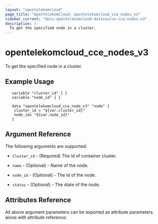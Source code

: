 ```yaml
---
layout: "opentelekomcloud"
page_title: "OpenTelekomCloud: opentelekomcloud_cce_nodes_v3"
sidebar_current: "docs-opentelekomcloud-datasource-cce-nodes-v3"
description: |-
  To get the specified node in a cluster.
---
```



# opentelekomcloud_cce_nodes_v3

To get the specified node in a cluster.

## Example Usage

 ```hcl
    variable "cluster_id" { }
    variable "node_id" { }
  
    data "opentelekomcloud_cce_node_v3" "node" {
     cluster_id = "${var.cluster_id}"
     node_id= "${var.node_id}"
    }
 ```
## Argument Reference

The following arguments are supported:
 
* `Cluster_id` - (Required) The id of container cluster.

* `name` - (Optional) - Name of the node.

* `node_id` - (Optional) - The id of the node.

* `status` - (Optional) - The state of the node.


## Attributes Reference

All above argument parameters can be exported as attribute parameters along with attribute reference:

* `flavor_id` - The flavor id to be used. 

* `availability_zone` - Available partitions where the node is located. 

* `key_pair` - Key pair name when logging in to select the key pair mode.

* `billing_mode` - Node's billing mode: The value is 0 (on demand).

* `charge_mode` - Bandwidth billing type.

* `bandwidth_size` - Bandwidth (Mbit/s), in the range of [1, 2000].

* `extendparam` - 	Extended parameters. 

* `eip_ids` - List of existing elastic IP IDs.
 
* `server_id` - The node's virtual machine ID in ECS.

* `public_ip` - Elastic IP parameters of the node.

* `private_ip` - Private IP of the node

* `ip_type` - Elastic IP address type.

* `share_type` - The bandwidth sharing type.

NOTE:
This parameter is mandatory when share_type is set to PER and is optional when share_type is set to WHOLE with an ID specified.

Enumerated values: PER (indicates exclusive bandwidth) and WHOLE (indicates sharing)


**root_volumes**

* `disk_size` - Disk size in GB.

* `volumetype` - Disk type.

**data_volumes**

* `disk_size` - Disk size in GB.

* `volumetype` - Disk type.








